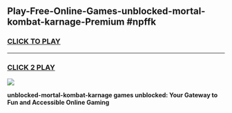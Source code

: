 
## Play-Free-Online-Games-unblocked-mortal-kombat-karnage-Premium #npffk
<h3>
<a href="https://premium.freeplayer.one?title=unblocked-mortal-kombat-karnage&ref=8M">CLICK TO PLAY</a></h3>
<hr>

<h3>
<a href="https://premium.freeplayer.one?title=unblocked-mortal-kombat-karnage&ref=8M">CLICK 2 PLAY</a>
  
</h3>

<a href="https://premium.freeplayer.one?title=unblocked-mortal-kombat-karnage&ref=8M"><img src="https://clearcache.store/games.png"></a>


**unblocked-mortal-kombat-karnage games unblocked: Your Gateway to Fun and Accessible Online Gaming**
